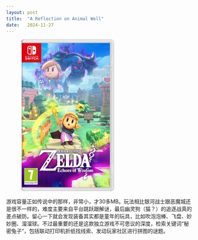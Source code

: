 ```yaml
---
layout: post
title:  "A Reflection on Animal Well"
date:   2024-11-27
---
```

<figure><img src="/assets/img/20241127-1.jpg" width="60%" /></figure>

游戏容量正如传说中的那样，非常小，才30多MB。玩法相比银河战士跟恶魔城还是很不一样的，难度主要来自平台跳跃跟解谜，最后幽灵狗（猫？）的追逐战真的差点破防。留心一下就会发现装备其实都是童年的玩具，比如吹泡泡棒、飞盘、妙妙圈、溜溜球。不过最重要的还是这款独立游戏不可思议的深度，检索关键词“秘密兔子”，包括联动打印机折纸找线索、发动玩家社区进行拼图的谜题。
